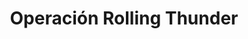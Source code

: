 ﻿---
title: "Operación Rolling Thunder"
permalink: periodes_404.html
layout: periode
dataInici: 1965-03-02
dataFi: 1968-11-02
sidebar: periodes
pares:
  - id: 403
    title: "Intervención Estadounidense"
    dataInici: "(1964-08-02)"
    dataFi: "(1973-03-29)"

fills:
jocsPrincipals:
jocsEscenaris:
jocsEpoca:
jocsEpocaEscenaris:
  - title: "Downtown: Air War over Hanoi"
    bggId: 6613
    escenari: "Here, There and Everywhere"

---
